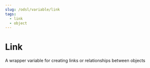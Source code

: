 ```yaml
---
slug: /odsl/variable/link
tags:
  - link
  - object
---
```

Link
====================

A wrapper variable for creating links or relationships between objects
